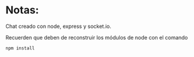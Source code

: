 # Notas:

Chat creado con node, express y socket.io. 

Recuerden que deben de reconstruir los módulos de node con el comando

```
npm install
```